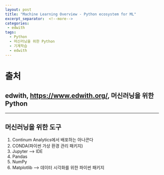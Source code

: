```yaml
---
layout: post
title: "Machine Learning Overview - Python ecosystem for ML"
excerpt_separator:  <!--more-->
categories:
 - edwith
tags:
  - Python
  - 머신러닝을 위한 Python
  - 기계학습
  - edwith
---
```


# 출처

## edwith, <https://www.edwith.org/>, 머신러닝을 위한 Python

---

<!--more-->

## 머신러닝을 위한 도구

1. Continum Analytics에서 배포하는 아나콘다
2. CONDA(파이썬 가상 환경 관리 패키지)
3. Jupyter --> IDE
4. Pandas
5. NumPy
6. Matplotlib --> 데이터 시각화를 위한 파이썬 패키지
